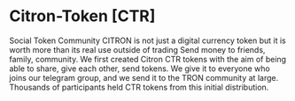 # Citron-Token [CTR]
Social Token Community
CITRON is not just a digital currency token but it is worth more than its real use outside of trading Send money to friends, family, community.
We first created Citron CTR tokens with the aim of being able to share, give each other, send tokens. We give it to everyone who joins our telegram group, 
and we send it to the TRON community at large. Thousands of participants held CTR tokens from this initial distribution.
